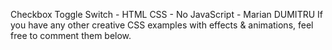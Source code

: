 Checkbox Toggle Switch - HTML CSS - No JavaScript - Marian DUMITRU
If you have any other creative CSS examples with effects & animations, feel free to comment them below.
